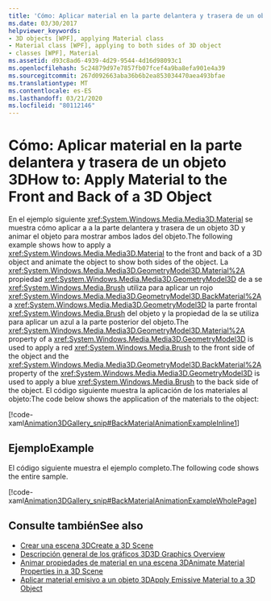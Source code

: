 ```yaml
---
title: 'Cómo: Aplicar material en la parte delantera y trasera de un objeto 3D'
ms.date: 03/30/2017
helpviewer_keywords:
- 3D objects [WPF], applying Material class
- Material class [WPF], applying to both sides of 3D object
- classes [WPF], Material
ms.assetid: d93c8ad6-4939-4d29-9544-4d16d98093c1
ms.openlocfilehash: 5c24879d97e7857fb07fcef4a9ba8efa901e4a39
ms.sourcegitcommit: 267d092663aba36b6b2ea853034470aea493bfae
ms.translationtype: MT
ms.contentlocale: es-ES
ms.lasthandoff: 03/21/2020
ms.locfileid: "80112146"
---
```

# <a name="how-to-apply-material-to-the-front-and-back-of-a-3d-object"></a><span data-ttu-id="bb9e8-102">Cómo: Aplicar material en la parte delantera y trasera de un objeto 3D</span><span class="sxs-lookup"><span data-stu-id="bb9e8-102">How to: Apply Material to the Front and Back of a 3D Object</span></span>
<span data-ttu-id="bb9e8-103">En el ejemplo siguiente <xref:System.Windows.Media.Media3D.Material> se muestra cómo aplicar a a la parte delantera y trasera de un objeto 3D y animar el objeto para mostrar ambos lados del objeto.</span><span class="sxs-lookup"><span data-stu-id="bb9e8-103">The following example shows how to apply a <xref:System.Windows.Media.Media3D.Material> to the front and back of a 3D object and animate the object to show both sides of the object.</span></span> <span data-ttu-id="bb9e8-104">La <xref:System.Windows.Media.Media3D.GeometryModel3D.Material%2A> propiedad <xref:System.Windows.Media.Media3D.GeometryModel3D> de a se <xref:System.Windows.Media.Brush> utiliza para aplicar un rojo <xref:System.Windows.Media.Media3D.GeometryModel3D.BackMaterial%2A> a <xref:System.Windows.Media.Media3D.GeometryModel3D> la parte frontal <xref:System.Windows.Media.Brush> del objeto y la propiedad de la se utiliza para aplicar un azul a la parte posterior del objeto.</span><span class="sxs-lookup"><span data-stu-id="bb9e8-104">The <xref:System.Windows.Media.Media3D.GeometryModel3D.Material%2A> property of a <xref:System.Windows.Media.Media3D.GeometryModel3D> is used to apply a red <xref:System.Windows.Media.Brush> to the front side of the object and the <xref:System.Windows.Media.Media3D.GeometryModel3D.BackMaterial%2A> property of the <xref:System.Windows.Media.Media3D.GeometryModel3D> is used to apply a blue <xref:System.Windows.Media.Brush> to the back side of the object.</span></span> <span data-ttu-id="bb9e8-105">El código siguiente muestra la aplicación de los materiales al objeto:</span><span class="sxs-lookup"><span data-stu-id="bb9e8-105">The code below shows the application of the materials to the object:</span></span>  
  
 [!code-xaml[Animation3DGallery_snip#BackMaterialAnimationExampleInline1](~/samples/snippets/csharp/VS_Snippets_Wpf/Animation3DGallery_snip/CS/BackMaterialAnimationExample.xaml#backmaterialanimationexampleinline1)]  
  
## <a name="example"></a><span data-ttu-id="bb9e8-106">Ejemplo</span><span class="sxs-lookup"><span data-stu-id="bb9e8-106">Example</span></span>  
 <span data-ttu-id="bb9e8-107">El código siguiente muestra el ejemplo completo.</span><span class="sxs-lookup"><span data-stu-id="bb9e8-107">The following code shows the entire sample.</span></span>  
  
 [!code-xaml[Animation3DGallery_snip#BackMaterialAnimationExampleWholePage](~/samples/snippets/csharp/VS_Snippets_Wpf/Animation3DGallery_snip/CS/BackMaterialAnimationExample.xaml#backmaterialanimationexamplewholepage)]  
  
## <a name="see-also"></a><span data-ttu-id="bb9e8-108">Consulte también</span><span class="sxs-lookup"><span data-stu-id="bb9e8-108">See also</span></span>

- [<span data-ttu-id="bb9e8-109">Crear una escena 3D</span><span class="sxs-lookup"><span data-stu-id="bb9e8-109">Create a 3D Scene</span></span>](how-to-create-a-3-d-scene.md)
- [<span data-ttu-id="bb9e8-110">Descripción general de los gráficos 3D</span><span class="sxs-lookup"><span data-stu-id="bb9e8-110">3D Graphics Overview</span></span>](3-d-graphics-overview.md)
- [<span data-ttu-id="bb9e8-111">Animar propiedades de material en una escena 3D</span><span class="sxs-lookup"><span data-stu-id="bb9e8-111">Animate Material Properties in a 3D Scene</span></span>](how-to-animate-material-properties-in-a-3-d-scene.md)
- [<span data-ttu-id="bb9e8-112">Aplicar material emisivo a un objeto 3D</span><span class="sxs-lookup"><span data-stu-id="bb9e8-112">Apply Emissive Material to a 3D Object</span></span>](how-to-apply-emissive-material-to-a-3-d-object.md)

